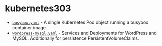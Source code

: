 # kubernetes303

* [`busybox.yaml`](busybox.yaml) - A single Kubernetes Pod object running a busybox container image.
* [`wordpress-mysql.yaml`](wordpress-mysql.yaml) - Services and Deployments for WordPress and MySQL. Additionally for persistence PersistentVolumeClaims.
